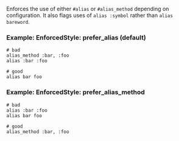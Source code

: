 Enforces the use of either `#alias` or `#alias_method`
depending on configuration.
It also flags uses of `alias :symbol` rather than `alias bareword`.

### Example: EnforcedStyle: prefer_alias (default)
    # bad
    alias_method :bar, :foo
    alias :bar :foo

    # good
    alias bar foo

### Example: EnforcedStyle: prefer_alias_method
    # bad
    alias :bar :foo
    alias bar foo

    # good
    alias_method :bar, :foo